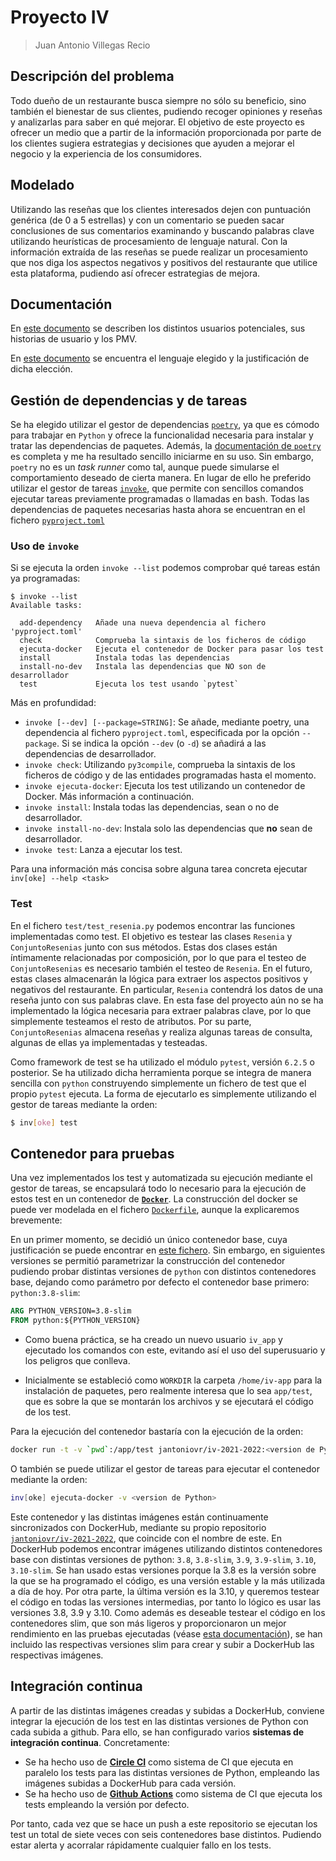 # Proyecto IV
> Juan Antonio Villegas Recio 

## Descripción del problema
Todo dueño de un restaurante busca siempre no sólo su beneficio, sino también el bienestar de sus clientes, pudiendo recoger opiniones y reseñas y analizarlas para saber en qué mejorar. El objetivo de este proyecto es ofrecer un medio que a partir de la información proporcionada por parte de los clientes sugiera estrategias y decisiones que ayuden a mejorar el negocio y la experiencia de los consumidores. 

## Modelado
Utilizando las reseñas que los clientes interesados dejen con puntuación genérica (de 0 a 5 estrellas) y con un comentario se pueden sacar conclusiones de sus comentarios examinando y buscando palabras clave utilizando heurísticas de procesamiento de lenguaje natural. Con la información extraída de las reseñas se puede realizar un procesamiento que nos diga los aspectos negativos y positivos del restaurante que utilice esta plataforma, pudiendo así ofrecer estrategias de mejora.

## Documentación
En [este documento](./docs/personas.md) se describen los distintos usuarios potenciales, sus historias de usuario y los PMV.

En [este documento](./docs/lenguaje.md) se encuentra el lenguaje elegido y la justificación de dicha elección.

## Gestión de dependencias y de tareas
Se ha elegido utilizar el gestor de dependencias [`poetry`](https://python-poetry.org/), ya que es cómodo para trabajar en `Python` y ofrece la funcionalidad necesaria para instalar y tratar las dependencias de paquetes. Además, la [documentación de `poetry`](https://python-poetry.org/docs/) es completa y me ha resultado sencillo iniciarme en su uso. Sin embargo, `poetry` no es un *task runner* como tal, aunque puede simularse el comportamiento deseado de cierta manera. En lugar de ello he preferido utilizar el gestor de tareas [`invoke`](https://www.pyinvoke.org/), que permite con sencillos comandos ejecutar tareas previamente programadas o llamadas en bash. Todas las dependencias de paquetes necesarias hasta ahora se encuentran en el fichero [`pyproject.toml`](./pyproject.toml)

### Uso de `invoke`
Si se ejecuta la orden `invoke --list` podemos comprobar qué tareas están ya programadas:

```
$ invoke --list
Available tasks:

  add-dependency   Añade una nueva dependencia al fichero 'pyproject.toml'
  check            Comprueba la sintaxis de los ficheros de código
  ejecuta-docker   Ejecuta el contenedor de Docker para pasar los test
  install          Instala todas las dependencias
  install-no-dev   Instala las dependencias que NO son de desarrollador
  test             Ejecuta los test usando `pytest`
```

Más en profundidad:

* `invoke [--dev] [--package=STRING]`: Se añade, mediante poetry, una dependencia al fichero `pyproject.toml`, especificada por la opción `--package`. Si se indica la opción `--dev` (o `-d`) se añadirá a las dependencias de desarrollador.
* `invoke check`: Utilizando `py3compile`, comprueba la sintaxis de los ficheros de código y de las entidades programadas hasta el momento.
* `invoke ejecuta-docker`: Ejecuta los test utilizando un contenedor de Docker. Más información a continuación.
* `invoke install`: Instala todas las dependencias, sean o no de desarrollador.
* `invoke install-no-dev`: Instala solo las dependencias que **no** sean de desarrollador.
* `invoke test`: Lanza a ejecutar los test.

Para una información más concisa sobre alguna tarea concreta ejecutar `inv[oke] --help <task>` 

### Test

En el fichero `test/test_resenia.py` podemos encontrar las funciones implementadas como test. El objetivo es testear las clases `Resenia` y `ConjuntoResenias` junto con sus métodos. Estas dos clases están íntimamente relacionadas por composición, por lo que para el testeo de `ConjuntoResenias` es necesario también el testeo de `Resenia`. En el futuro, estas clases almacenarán la lógica para extraer los aspectos positivos y negativos del restaurante. En particular, `Resenia` contendrá los datos de una reseña junto con sus palabras clave. En esta fase del proyecto aún no se ha implementado la lógica necesaria para extraer palabras clave, por lo que simplemente testeamos el resto de atributos. Por su parte, `ConjuntoResenias` almacena reseñas y realiza algunas tareas de consulta, algunas de ellas ya implementadas y testeadas.

Como framework de test se ha utilizado el módulo `pytest`, versión `6.2.5` o posterior. Se ha utilizado dicha herramienta porque se integra de manera sencilla con `python` construyendo simplemente un fichero de test que el propio `pytest` ejecuta. La forma de ejecutarlo es simplemente utilizando el gestor de tareas mediante la orden:
```bash
$ inv[oke] test
```

## Contenedor para pruebas

Una vez implementados los test y automatizada su ejecución mediante el gestor de tareas, se encapsulará todo lo necesario para la ejecución de estos test en un contenedor de [**`Docker`**](https://www.docker.com/). La construcción del docker se puede ver modelada en el fichero [`Dockerfile`](./Dockerfile), aunque la explicaremos brevemente:

En un primer momento, se decidió un único contenedor base, cuya justificación se puede encontrar en [este fichero](./docs/contenedor_docker.md). Sin embargo, en siguientes versiones se permitió parametrizar la construcción del contenedor pudiendo probar distintas versiones de `python` con distintos contenedores base, dejando como parámetro por defecto el contenedor base primero: `python:3.8-slim`:

```Dockerfile
ARG PYTHON_VERSION=3.8-slim
FROM python:${PYTHON_VERSION}
```

* Como buena práctica, se ha creado un nuevo usuario `iv_app` y ejecutado los comandos con este, evitando así el uso del superusuario y los peligros que conlleva.

* Inicialmente se estableció como `WORKDIR` la carpeta `/home/iv-app` para la instalación de paquetes, pero realmente interesa que lo sea `app/test`, que es sobre la que se montarán los archivos y se ejecutará el código de los test.

Para la ejecución del contenedor bastaría con la ejecución de la orden:

```bash
docker run -t -v `pwd`:/app/test jantoniovr/iv-2021-2022:<version de Python>
```

O también se puede utilizar el gestor de tareas para ejecutar el contenedor mediante la orden:

```bash
inv[oke] ejecuta-docker -v <version de Python>
```

Este contenedor y las distintas imágenes están continuamente sincronizados con DockerHub, mediante su propio repositorio [`jantoniovr/iv-2021-2022`](https://hub.docker.com/repository/docker/jantoniovr/iv-2021-2022), que coincide con el nombre de este. En DockerHub podemos encontrar imágenes utilizando distintos contenedores base con distintas versiones de python: `3.8`, `3.8-slim`, `3.9`, `3.9-slim`, `3.10`, `3.10-slim`. Se han usado estas versiones porque la 3.8 es la versión sobre la que se ha programado el código, es una versión estable y la más utilizada a día de hoy.  Por otra parte, la última versión es la 3.10, y queremos testear el código en todas las versiones intermedias, por tanto lo lógico es usar las versiones 3.8, 3.9 y 3.10. Como además es deseable testear el código en los contenedores slim, que son más ligeros y proporcionaron un mejor rendimiento en las pruebas ejecutadas (véase [esta documentación](docs/contenedor_docker.md)), se han incluido las respectivas versiones slim para crear y subir a DockerHub las respectivas imágenes.

## Integración continua

A partir de las distintas imágenes creadas y subidas a DockerHub, conviene integrar la ejecución de los test en las distintas versiones de Python con cada subida a github. Para ello, se han configurado varios **sistemas de integración continua**. Concretamente:

* Se ha hecho uso de [**Circle CI**](https://circleci.com/) como sistema de CI que ejecuta en paralelo los tests para las distintas versiones de Python, empleando las imágenes subidas a DockerHub para cada versión.
* Se ha hecho uso de [**Github Actions**](https://github.com/features/actions) como sistema de CI que ejecuta los tests empleando la versión por defecto. 

Por tanto, cada vez que se hace un push a este repositorio se ejecutan los test un total de siete veces con seis contenedores base distintos. Pudiendo estar alerta y acorralar rápidamente cualquier fallo en los tests.
